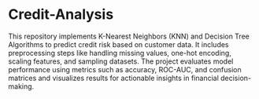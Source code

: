# Credit-Analysis
This repository implements K-Nearest Neighbors (KNN) and Decision Tree Algorithms to predict credit risk based on customer data. It includes preprocessing steps like handling missing values, one-hot encoding, scaling features, and sampling datasets.
The project evaluates model performance using metrics such as accuracy, ROC-AUC, and confusion matrices and visualizes results for actionable insights in financial decision-making.

